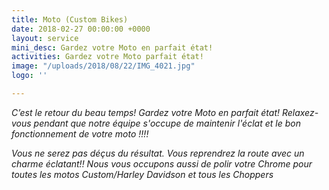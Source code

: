 ```yaml
---
title: Moto (Custom Bikes)
date: 2018-02-27 00:00:00 +0000
layout: service
mini_desc: Gardez votre Moto en parfait état!
activities: Gardez votre Moto parfait état!
image: "/uploads/2018/08/22/IMG_4021.jpg"
logo: ''

---
```

_C’est le retour du beau temps! Gardez votre Moto en parfait état! Relaxez-vous pendant que notre équipe s'occupe de maintenir l'éclat et le bon fonctionnement de votre moto !!!!_

_Vous ne serez pas déçus du résultat. Vous reprendrez la route avec un charme éclatant!! Nous vous occupons aussi de polir votre Chrome pour toutes les motos Custom/Harley Davidson et tous les Choppers_